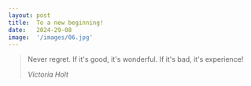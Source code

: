 ```yaml
---
layout: post
title:  To a new beginning!
date:   2024-29-08
image:  '/images/06.jpg'
---
```


> Never regret. If it's good, it's wonderful. If it's bad, it's experience!
>
> <cite>Victoria Holt</cite>

